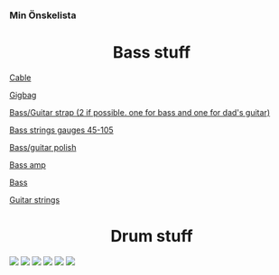 ### Min Önskelista

<h1 align="center">Bass stuff</h1>

<p align="center">
  
<a href="https://www.thomann.de/be/harley_benton_gc_9_pr_vintage_red.htm">Cable</a>
  
<a href="https://www.thomann.de/be/thomann_e_bass_gigbag_premium.htm">Gigbag</a>

<a href="https://www.thomann.de/be/harley_benton_guitarstrap_suede_black.htm">Bass/Guitar strap (2 if possible. one for bass and one for dad's guitar)</a>

<a href="https://www.thomann.de/be/harley_benton_valuestrings_bassguitar_medium.htm">Bass strings gauges 45-105</a>

<a href="https://www.thomann.de/be/harley_benton_hardware_polish.htm">Bass/guitar polish</a>

<a href="https://www.thomann.de/be/harley_benton_hb_20b.htm">Bass amp</a>

<a href="https://www.thomann.de/be/harley_benton_b_450_qtb_progressive_series.htm">Bass</a>

<a href="https://www.thomann.de/be/harley_bentonvaluestrings_classical.htm">Guitar strings</a>

</p>


<h1 align="center">Drum stuff</h1>

<p align="center">
  
<a href="https://github.com/SexualRhinoceros/MusicBot/wiki/Commands"><img src="http://i.imgur.com/XM9wM2Z.png"></a>
<a href="https://github.com/SexualRhinoceros/MusicBot/wiki/Configuration"><img src="http://i.imgur.com/lUGD3uG.png"></a>
<a href="https://github.com/SexualRhinoceros/MusicBot/wiki/Permissions"><img src="http://i.imgur.com/xSwNPI2.png"></a>
<a href="https://github.com/SexualRhinoceros/MusicBot/wiki/Updating"><img src="http://i.imgur.com/WKG0qo0.png"></a>
<a href="https://github.com/SexualRhinoceros/MusicBot/wiki/Modification"><img src="http://i.imgur.com/Xluk1hv.png"></a>
<a href="https://github.com/SexualRhinoceros/MusicBot/wiki/FAQ"><img src="http://i.imgur.com/iVHLcAU.png"></a>
</p>
